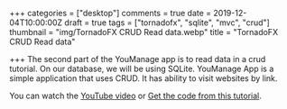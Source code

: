 +++
categories = ["desktop"]
comments = true
date = 2019-12-04T10:00:00Z
draft = true
tags = ["tornadofx", "sqlite", "mvc", "crud"]
thumbnail = "img/TornadoFX CRUD Read data.webp"
title = "TornadoFX CRUD Read data"

+++
The second part of the YouManage app is to read data in a crud tutorial. On our database, we will be using SQLite. YouManage App is a simple application that uses CRUD. It has ability to visit websites by link.

You can watch the [YouTube video](https://youtu.be/eeZren4uuUc) or [Get the code from this tutorial](https://github.com/sen-coder/TornadoFX-CRUD-Create-data).